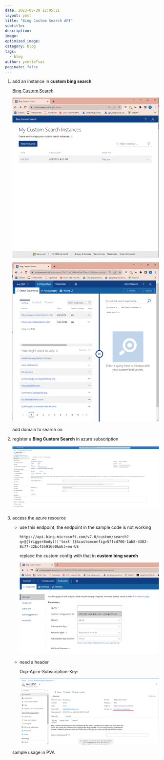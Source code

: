 ```yaml
---
date: 2023-08-30 12:05:21
layout: post
title: "Bing Custom Search API"
subtitle:
description:
image:
optimized_image:
category: blog
tags:
  - blog
author: yvetteTsai
paginate: false
---
```

1. add an instance in **custom bing search**
    
    [Bing Custom Search](https://www.customsearch.ai/application/2fb5152d-594b-40bd-95ee-c28d9caeceda/prod/endpoint)
    
    ![Untitled](../assets/img/2023-08-30-bing-custom-search-api/Untitled.png)
    
    ![Untitled](../assets/img/2023-08-30-bing-custom-search-api/Untitled%20(1).png)
    
    add domain to search on
    
2. register a **Bing Custom Search** in azure subscription
    
    [](https://portal.azure.com/#@TrendMicro.onmicrosoft.com/resource/subscriptions/847a5749-fae0-42df-a6f0-d943651bcbd9/resourceGroups/Workshop_2/providers/Microsoft.Bing/accounts/test_BSP/overview)
    
    ![Untitled](../assets/img/2023-08-30-bing-custom-search-api/Untitled%20(2).png)
    
3. access the azure resource
    - use this endpoint, the endpoint in the sample code is not working
        ```
        https://api.bing.microsoft.com/v7.0/custom/search?q=@{triggerBody()['text']}&customconfig=5ffcd700-1ab8-4382-8c77-32bc455916e0&mkt=en-US
        ```
        
        replace the custom config with that in **custom bing search**
        
        ![Untitled](../assets/img/2023-08-30-bing-custom-search-api/Untitled%20(3).png)
        
    - need a header
        
        Ocp-Apim-Subscription-Key: <azure bing search key>
        
        ![Untitled](../assets/img/2023-08-30-bing-custom-search-api/Untitled%20(4).png)
        
    
    sample usage in PVA
    
    [](https://web.powerva.microsoft.com/environments/Default-3e04753a-ae5b-42d4-a86d-d6f05460f9e4/bots/7648de59-d208-ee11-8f6e-00224804b843)